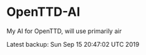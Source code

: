 # OpenTTD-AI
My AI for OpenTTD, will use primarily air

Latest backup: Sun Sep 15 20:47:02 UTC 2019
